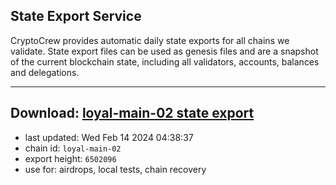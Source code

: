 ## State Export Service
CryptoCrew provides automatic daily state exports for all chains we validate. State export files can be used as genesis files and are a snapshot of the current blockchain state, including all validators, accounts, balances and delegations.

---
**Download: [loyal-main-02 state export](https://dl-eu2.ccvalidators.com/SERVICE/loyal/loyal-main-02_export_6502096.json)**
---

- last updated: Wed Feb 14 2024 04:38:37
- chain id: `loyal-main-02`
- export height: `6502096`
- use for: airdrops, local tests, chain recovery
